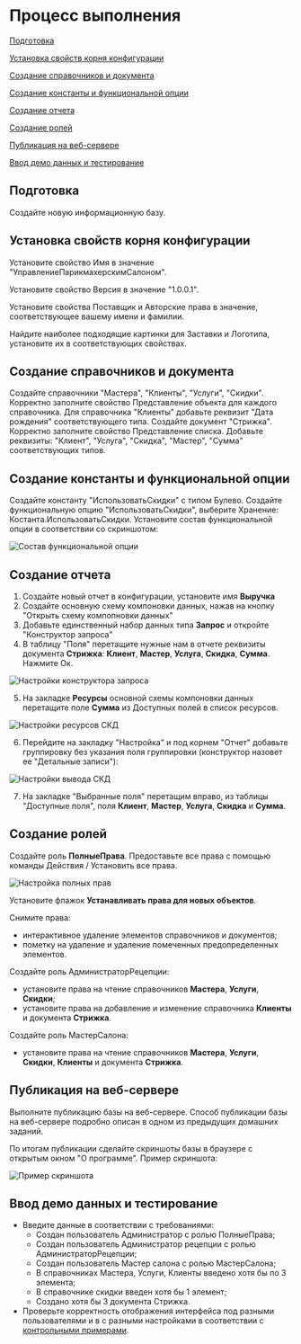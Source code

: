 # Процесс выполнения

[Подготовка](#Подготовка)

[Установка свойств корня конфигурации](#Установка%20свойств%20корня%20конфигурации)

[Создание справочников и документа](#Создание%20справочников%20и%20документа)

[Создание константы и функциональной опции](#Создание%20константы%20и%20функциональной%20опции)

[Создание отчета](#Создание%20отчета)

[Создание ролей](#Создание%20ролей)

[Публикация на веб-сервере](#Публикация%20на%20веб-сервере)

[Ввод демо данных и тестирование](#Ввод%20демо%20данных%20и%20тестирование)

## Подготовка
Создайте новую информационную базу.

<a name="Установка свойств корня конфигурации"></a> 
## Установка свойств корня конфигурации
Установите свойство Имя в значение "УправлениеПарикмахерскимСалоном".

Установите свойство Версия в значение "1.0.0.1".

Установите свойства Поставщик и Авторские права в значение, соответствующее вашему имени и фамилии.

Найдите наиболее подходящие картинки для Заставки и Логотипа, установите их в соответствующих свойствах.

<a name="Создание справочников и документа"></a> 
## Создание справочников и документа
Создайте справочники "Мастера", "Клиенты", "Услуги", "Скидки". Корректно заполните свойство Представление объекта для каждого справочника. Для справочника "Клиенты" добавьте реквизит "Дата рождения" соответствующего типа.
Создайте документ "Стрижка". Корректно заполните свойство Представление списка. Добавьте реквизиты: "Клиент", "Услуга", "Скидка", "Мастер", "Сумма" соответствующих типов.

<a name="Создание константы и функциональной опции"></a> 
## Создание константы и функциональной опции
Создайте константу "ИспользоватьСкидки" с типом Булево. Создайте функциональную опцию "ИспользоватьСкидки", выберите Хранение: Костанта.ИспользоватьСкидки. Установите состав функциональной опции в соответствии со скриншотом:

![Состав функциональной опции](img/fo-1.png)

## Создание отчета
1. Создайте новый отчет в конфигурации, установите имя **Выручка**
2. Создайте основную схему компоновки данных, нажав на кнопку "Открыть схему компопновки данных"
3. Добавьте единственный набор данных типа **Запрос** и откройте "Конструктор запроса"
4. В таблицу "Поля" перетащите нужные нам в отчете реквизиты документа **Стрижка**: **Клиент**, **Мастер**, **Услуга**, **Скидка**, **Сумма**. Нажмите Ок.

![Настройки конструктора запроса](img/query-constructor-1.png)

5. На закладке **Ресурсы** основной схемы компоновки данных перетащите поле **Сумма** из Доступных полей в список ресурсов.

![Настройки ресурсов СКД](img/data-composition-schema-1.png)

6. Перейдите на закладку "Настройка" и под корнем "Отчет" добавьте группировку без указания поля группировки (конструктор назовет ее "Детальные записи"):

![Настройки вывода СКД](img/data-composition-schema-2.png)

7. На закладке "Выбранные поля" перетащим вправо, из таблицы "Доступные поля", поля **Клиент**, **Мастер**, **Услуга**, **Скидка** и **Сумма**.
## Создание ролей
Создайте роль **ПолныеПрава**. Предоставьте все права с помощью команды Действия / Установить все права.

![Настройка полных прав](img/roles-1.png)

Установите флажок **Устанавливать права для новых объектов**.

Снимите права: 
- интерактивное удаление элементов справочников и документов;
- пометку на удаление и удаление помеченных предопределенных элементов.

Создайте роль АдминистраторРецепции:
- установите права на чтение справочников **Мастера**, **Услуги**, **Скидки**;
- установите права на добавление и изменение справочника **Клиенты** и документа **Стрижка**.

Создайте роль МастерСалона:
- установите права на чтение справочников **Мастера**, **Услуги**, **Скидки**, **Клиенты** и документа **Стрижка**.

## Публикация на веб-сервере
Выполните публикацию базы на веб-сервере. Способ публикации базы на веб-сервере подробно описан в одном из предыдущих домашних заданий.

По итогам публикации сделайте скриншоты базы в браузере с открытым окном "О программе". Пример скриншота:

![Пример скриншота](img/roles-1.png)

## Ввод демо данных и тестирование
- Введите данные в соответствии с требованиями:
    - Создан пользователь Администратор с ролью ПолныеПрава;
    - Создан пользователь Администратор рецепции с ролью АдминистраторРецепции;
    - Создан пользователь Мастер салона с ролью МастерСалона;
    - В справочниках Мастера, Услуги, Клиенты введено хотя бы по 3 элемента;
    - В справочнике скидки введен хотя бы 1 элемент;
    - Создано хотя бы 3 документа Стрижка.
- Проверьте корректность отображения интерфейса под разными пользователями и в с разными настройками в соответствии с [контрольными примерами](test-cases.md).
